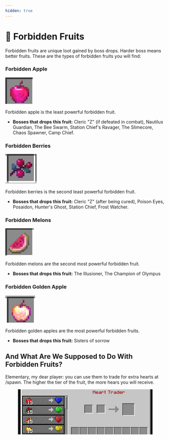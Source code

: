 ```yaml
---
hidden: true
---
```


# 🍎 Forbidden Fruits

Forbidden fruits are unique loot gained by boss drops. Harder boss means better fruits. These are the types of forbidden fruits you will find:

### Forbidden Apple

![](<../../.gitbook/assets/image (217).png>)

Forbidden apple is the least powerful forbidden fruit.

* **Bosses that drops this fruit:** Cleric "Z" (if defeated in combat), Nautilus Guardian, The Bee Swarm, Station Chief's Ravager, The Slimecore, Chaos Spawner, Camp Chief.

### Forbidden Berries

![](<../../.gitbook/assets/image (218).png>)

Forbidden berries is the second least powerful forbidden fruit.

* **Bosses that drops this fruit:** Cleric "Z" (after being cured), Poison Eyes, Posaidon, Hunter's Ghost, Station Chief, Frost Watcher.

### Forbidden Melons

![](<../../.gitbook/assets/image (219).png>)

Forbidden melons are the second most powerful forbidden fruit.

* **Bosses that drops this fruit:** The Illusioner, The Champion of Olympus

### Forbidden Golden Apple

![](<../../.gitbook/assets/image (220).png>)

Forbidden golden apples are the most powerful forbidden fruits.

* **Bosses that drops this fruit:** Sisters of sorrow

## And What Are We Supposed to Do With Forbidden Fruits?

Elementary, my dear player: you can use them to trade for extra hearts at /spawn. The higher the tier of the fruit, the more hears you will receive.

<figure><img src="../../.gitbook/assets/image (49).png" alt=""><figcaption></figcaption></figure>
